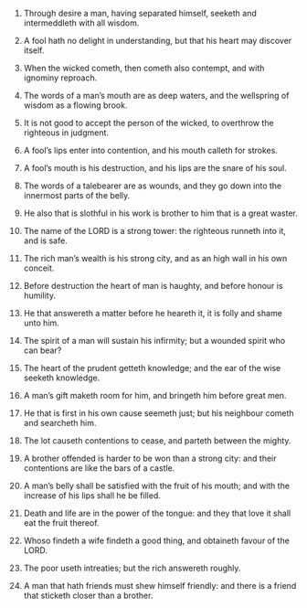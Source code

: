 1. Through desire a man, having separated himself, seeketh and
intermeddleth with all wisdom.

2. A fool hath no delight in understanding, but that his heart may
discover itself.

3. When the wicked cometh, then cometh also contempt, and with
ignominy reproach.

4. The words of a man’s mouth are as deep waters, and the wellspring
of wisdom as a flowing brook.

5. It is not good to accept the person of the wicked, to overthrow
the righteous in judgment.

6. A fool’s lips enter into contention, and his mouth calleth for
strokes.

7. A fool’s mouth is his destruction, and his lips are the snare of
his soul.

8. The words of a talebearer are as wounds, and they go down into
the innermost parts of the belly.

9. He also that is slothful in his work is brother to him that is a
great waster.

10. The name of the LORD is a strong tower: the righteous runneth
into it, and is safe.

11. The rich man’s wealth is his strong city, and as an high wall in
his own conceit.

12. Before destruction the heart of man is haughty, and before
honour is humility.

13. He that answereth a matter before he heareth it, it is folly and
shame unto him.

14. The spirit of a man will sustain his infirmity; but a wounded
spirit who can bear?

15. The heart of the prudent getteth
knowledge; and the ear of the wise seeketh knowledge.

16. A man’s gift maketh room for him, and bringeth him before great
men.

17. He that is first in his own cause seemeth just; but his
neighbour cometh and searcheth him.

18. The lot causeth contentions to cease, and parteth between the
mighty.

19. A brother offended is harder to be won than a strong city: and
their contentions are like the bars of a castle.

20. A man’s belly shall be satisfied with the fruit of his mouth;
and with the increase of his lips shall he be filled.

21. Death and life are in the power of the tongue: and they that
love it shall eat the fruit thereof.

22. Whoso findeth a wife findeth a good thing, and obtaineth favour
of the LORD.

23. The poor useth intreaties; but the rich answereth roughly.

24. A man that hath friends must shew himself friendly: and there is
a friend that sticketh closer than a brother.